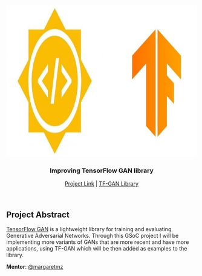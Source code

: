 <br />
<p align="center">
  <a href="https://summerofcode.withgoogle.com/projects/#4563139045097472">
    <img src="images/readme.jpg" alt="Logo" width="600" height="400">
  </a>
  <h3 align="center">Improving TensorFlow GAN library</h3>
</p>
<p align="center">
  <a href="https://summerofcode.withgoogle.com/projects/#4563139045097472">Project Link</a> |
  <a href="https://github.com/tensorflow/gan">TF-GAN Library</a>
</p>
<br>

## Project Abstract

[TensorFlow GAN](https://github.com/tensorflow/gan) is a lightweight library for training and evaluating Generative Adversarial Networks. Through this GSoC project I will be implementing more variants of GANs that are more recent and have more applications, using TF-GAN which will be then added as examples to the library.


**Mentor**: [@margaretmz](https://github.com/margaretmz)
